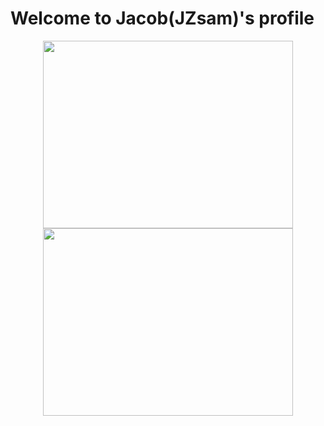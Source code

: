 # Welcome to Jacob(JZsam)'s profile
<p align="center"><a src="https://wakatime.com/share/@JZDoot">
	<img align="center" width="400" height="300" src="https://wakatime.com/share/@JZDoot/5f2d875e-aac7-4468-a407-e74f98c27eb6.svg">
	<img align="center" width="400" height="300" src="https://wakatime.com/share/@JZDoot/ed804d30-d3cf-450e-ad21-a8bf652e6228.svg">
</a></p>
